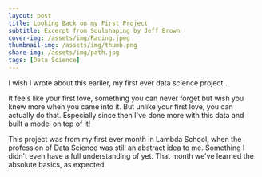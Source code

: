 ```yaml
---
layout: post
title: Looking Back on my First Project
subtitle: Excerpt from Soulshaping by Jeff Brown
cover-img: /assets/img/Racing.jpeg
thumbnail-img: /assets/img/thumb.png
share-img: /assets/img/path.jpg
tags: [Data Science]
---
```


I wish I wrote about this eariler, my first ever data science project..

It feels like your first love, something you can never forget but wish you knew more when you came into it. But unlike your first love, you can actually do that. Especially since then I've done more with this data and built a model on top of it! 

This project was from my first ever month in Lambda School, when the profession of Data Science was still an abstract idea to me. Something I didn't even have a full understanding of yet. That month we've learned the absolute basics, as expected. 
